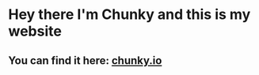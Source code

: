 # Hey there I'm Chunky and this is my website

## You can find it here: <a href='http://www.chunky.io/' target='_blank'>chunky.io</a>
